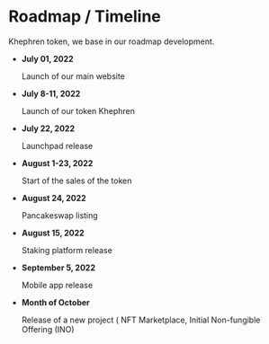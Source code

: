 # Roadmap / Timeline

Khephren token, we base in our roadmap development.



*   **July 01, 2022**

    Launch of our main website
*   **July 8-11, 2022**

    Launch of our token Khephren
*   **July 22, 2022**

    Launchpad release
*   **August 1-23, 2022**

    Start of the sales of the token&#x20;
*   **August 24, 2022**

    Pancakeswap listing
*   **August 15, 2022**

    Staking platform release
*   **September 5, 2022**

    Mobile app release
*   **Month of October**

    Release of a new project ( NFT Marketplace, Initial Non-fungible Offering (INO)
